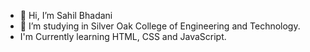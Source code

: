 - 👋 Hi, I’m Sahil Bhadani  
- 🌱 I’m studying in Silver Oak College of Engineering and Technology.
- I'm Currently learning HTML, CSS and JavaScript.

<!---
sahil7600/sahil7600 is a ✨ special ✨ repository because its `README.md` (this file) appears on your GitHub profile.
You can click the Preview link to take a look at your changes.
--->
